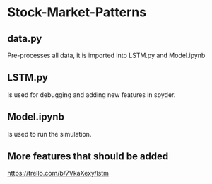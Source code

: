 # Stock-Market-Patterns

## data.py 
Pre-processes all data, it is imported into LSTM.py and Model.ipynb

## LSTM.py
Is used for debugging and adding new features in spyder.

## Model.ipynb
Is used to run the simulation.

## More features that should be added
https://trello.com/b/7VkaXexy/lstm
